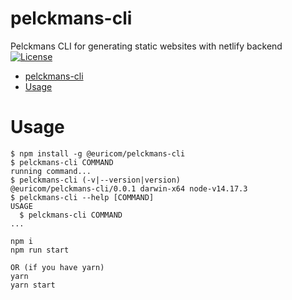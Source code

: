 # pelckmans-cli

Pelckmans CLI for generating static websites with netlify backend
[![License](https://img.shields.io/npm/l/pelckmans-cli.svg)](https://github.com/Euricom/pelckmans-cli/blob/master/package.json)

<!-- toc -->
* [pelckmans-cli](#pelckmans-cli)
* [Usage](#usage)
<!-- tocstop -->

# Usage

<!-- usage -->
```sh-session
$ npm install -g @euricom/pelckmans-cli
$ pelckmans-cli COMMAND
running command...
$ pelckmans-cli (-v|--version|version)
@euricom/pelckmans-cli/0.0.1 darwin-x64 node-v14.17.3
$ pelckmans-cli --help [COMMAND]
USAGE
  $ pelckmans-cli COMMAND
...
```
<!-- usagestop -->

```sh-session
npm i
npm run start

OR (if you have yarn)
yarn
yarn start
```
